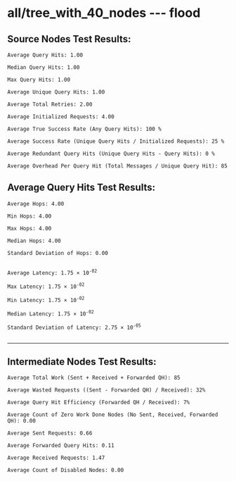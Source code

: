 # all/tree_with_40_nodes --- flood
## Source Nodes Test Results:
	Average Query Hits: 1.00

	Median Query Hits: 1.00

	Max Query Hits: 1.00

	Average Unique Query Hits: 1.00

	Average Total Retries: 2.00

	Average Initialized Requests: 4.00

	Average True Success Rate (Any Query Hits): 100 %

	Average Success Rate (Unique Query Hits / Initialized Requests): 25 %

	Average Redundant Query Hits (Unique Query Hits - Query Hits): 0 %

	Average Overhead Per Query Hit (Total Messages / Unique Query Hit): 85



## Average Query Hits Test Results:
<pre><code>Average Hops: 4.00

Min Hops: 4.00

Max Hops: 4.00

Median Hops: 4.00

Standard Deviation of Hops: 0.00


Average Latency: 1.75 × 10<sup>-02</sup>

Max Latency: 1.75 × 10<sup>-02</sup>

Min Latency: 1.75 × 10<sup>-02</sup>

Median Latency: 1.75 × 10<sup>-02</sup>

Standard Deviation of Latency: 2.75 × 10<sup>-05</sup>

</code></pre>

---------------------------------------------
## Intermediate Nodes Test Results:

	Average Total Work (Sent + Received + Forwarded QH): 85

	Average Wasted Requests ((Sent - Forwarded QH) / Received): 32%

	Average Query Hit Efficiency (Forwarded QH / Received): 7%

	Average Count of Zero Work Done Nodes (No Sent, Received, Forwarded QH): 0.00

	Average Sent Requests: 0.66

	Average Forwarded Query Hits: 0.11

	Average Received Requests: 1.47

	Average Count of Disabled Nodes: 0.00

